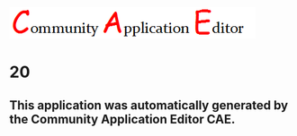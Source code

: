 ![CAE](https://github.com/PhilCAEOrg2/CAE-Deployment-Temp/blob/master/img/logo.png)  

20
===================


This application was automatically generated by the Community Application Editor CAE.  
---------------
